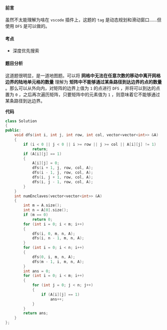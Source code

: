 <!--
 * @Description: 
 * @Author: Hongyang_Yang
 * @Date: 2021-01-04 21:18:47
 * @LastEditors: Hongyang_Yang
 * @LastEditTime: 2021-01-04 21:31:07
-->
#### 前言
虽然不太能理解为啥在 `vscode` 插件上，这题的 `tag` 是动态规划和滑动窗口......但使用 `DFS` 是可以做的。

#### 考点
- 深度优先搜索

#### 题目分析
这道题很明显，是一道地图题。可以将 **网格中无法在任意次数的移动中离开网格边界的陆地单元格的数量** 理解为 **矩阵中不能够通过某条路径到达边界的点的数量** 。那么可以从外向内，对矩阵的边界上值为 `1` 的点进行 `DFS` ，并将可以到达的点置为 `0` ，之后再次遍历矩阵，只要矩阵中的元素值为 `1` ，则意味着它不能够通过某条路径到达边界。

**代码**
```cpp []
class Solution
{
public:
    void dfs(int i, int j, int row, int col, vector<vector<int>> &A)
    {
        if (i < 0 || j < 0 || i >= row || j >= col || A[i][j] != 1)
            return;
        if (A[i][j] == 1)
        {
            A[i][j] = 0;
            dfs(i + 1, j, row, col, A);
            dfs(i - 1, j, row, col, A);
            dfs(i, j + 1, row, col, A);
            dfs(i, j - 1, row, col, A);
        }
    }
    int numEnclaves(vector<vector<int>> &A)
    {
        int m = A.size();
        int n = A[0].size();
        if (m == 0)
            return 0;
        for (int i = 0; i < m; i++)
        {
            dfs(i, 0, m, n, A);
            dfs(i, n - 1, m, n, A);
        }
        for (int i = 0; i < n; i++)
        {
            dfs(0, i, m, n, A);
            dfs(m - 1, i, m, n, A);
        }
        int ans = 0;
        for (int i = 0; i < m; i++)
        {
            for (int j = 0; j < n; j++)
            {
                if (A[i][j] == 1)
                    ans++;
            }
        }
        return ans;
    }
};
```